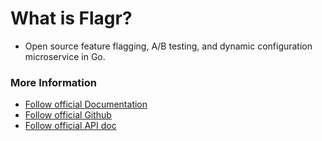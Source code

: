 # What is Flagr?
- Open source feature flagging, A/B testing,
and dynamic configuration microservice in Go.

### More Information
 - [Follow official Documentation](https://openflagr.github.io/flagr/#/)
 - [Follow official Github](https://github.com/openflagr/flagr)
 - [Follow official API doc](https://openflagr.github.io/flagr/api_docs/)